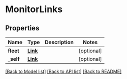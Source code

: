 # MonitorLinks

## Properties
Name | Type | Description | Notes
------------ | ------------- | ------------- | -------------
**fleet** | [**Link**](Link.md) |  | [optional] 
**_self** | [**Link**](Link.md) |  | [optional] 

[[Back to Model list]](../../README.md#documentation-for-models) [[Back to API list]](../../README.md#documentation-for-api-endpoints) [[Back to README]](../../README.md)


